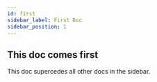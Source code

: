 ```yaml
---
id: first
sidebar_label: First Doc
sidebar_position: 1
---
```


## This doc comes first

This doc supercedes all other docs in the sidebar.
